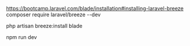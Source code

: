 
https://bootcamp.laravel.com/blade/installation#installing-laravel-breeze
composer require  laravel/breeze  --dev

php artisan  breeze:install  blade

npm run  dev
<!--stackedit_data:
eyJoaXN0b3J5IjpbLTk0MzU1MTUzOF19
-->